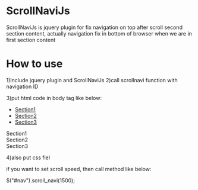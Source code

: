 ScrollNaviJs
============

ScrollNaviJs is jquery plugin for fix navigation on top after scroll second section content, actually navigation fix in bottom of browser when we are in first section content


How to use
==========

1)Include jquery plugin and ScrollNaviJs
2)call scrollnavi function with navigation ID


<script src="js/jquery.js"></script>
<script src="js/scroll_navi.js"></script>
<script>
  $(document).ready(function(){
    $("#nav").scroll_navi();
  });
</script>


3)put html code in body tag like below:

<div id="nav">
            <div class="container">
            <ul>
                <li><a href="#section1">Section1</a></li>
                <li><a href="#section2">Section2</a></li>
                <li><a href="#section3">Section3</a></li>
            </ul>
            </div>
</div>
        <div id="section1">Section1</div>
        <div id="section2">Section2</div>
        <div id="section3">Section3</div>
        

4)also put css fiel

<link rel="stylesheet" type="text/css" href="css/scrollnavi.css">


if you want to set scroll speed, then call method like below:

$("#nav").scroll_navi(1500);
